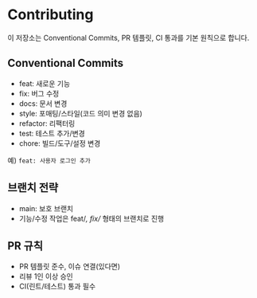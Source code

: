 # Contributing

이 저장소는 Conventional Commits, PR 템플릿, CI 통과를 기본 원칙으로 합니다.

## Conventional Commits
- feat: 새로운 기능
- fix: 버그 수정
- docs: 문서 변경
- style: 포매팅/스타일(코드 의미 변경 없음)
- refactor: 리팩터링
- test: 테스트 추가/변경
- chore: 빌드/도구/설정 변경

예) `feat: 사용자 로그인 추가`

## 브랜치 전략
- main: 보호 브랜치
- 기능/수정 작업은 feat/*, fix/* 형태의 브랜치로 진행

## PR 규칙
- PR 템플릿 준수, 이슈 연결(있다면)
- 리뷰 1인 이상 승인
- CI(린트/테스트) 통과 필수